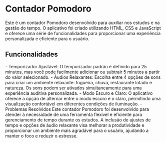 <h1>Contador Pomodoro</h1>
Este é um contador Pomodoro desenvolvido para auxiliar nos estudos e na gestão do tempo. O aplicativo foi criado utilizando HTML, CSS e JavaScript e oferece uma série de funcionalidades para proporcionar uma experiência personalizada e eficiente para o usuário.

<h2>Funcionalidades</h2>
 - Temporizador Ajustável: O temporizador padrão é definido para 25 minutos, mas você pode facilmente adicionar ou subtrair 5 minutos a partir do valor selecionado.
 - Áudios Relaxantes: Escolha entre 4 opções de sons para criar um ambiente relaxante: fogueira, chuva, restaurante lotado e natureza. Os sons podem ser ativados simultaneamente para uma experiência auditiva personalizada.
 - Modo Escuro e Claro: O aplicativo oferece a opção de alternar entre o modo escuro e o claro, permitindo uma visualização confortável em diferentes condições de iluminação.
 - Problemas Resolvidos
Este contador Pomodoro foi desenvolvido para atender à necessidade de uma ferramenta flexível e eficiente para gerenciamento de tempo durante os estudos. A inclusão de ajustes de tempo e opções de áudio relaxante visa melhorar a produtividade e proporcionar um ambiente mais agradável para o usuário, ajudando a manter o foco e reduzir o estresse.
